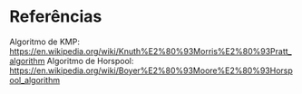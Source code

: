 # Referências
Algoritmo de KMP: https://en.wikipedia.org/wiki/Knuth%E2%80%93Morris%E2%80%93Pratt_algorithm
Algoritmo de Horspool: https://en.wikipedia.org/wiki/Boyer%E2%80%93Moore%E2%80%93Horspool_algorithm
